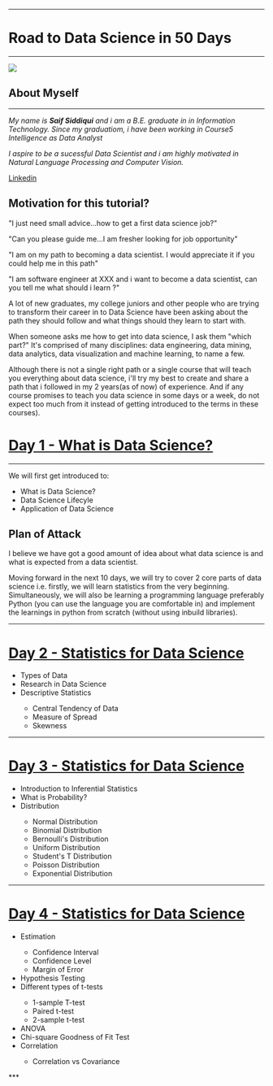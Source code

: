 ***
# Road to Data Science in 50 Days
***
![](https://nearlearn.com/public/images/data-science-python-course-in-bangalore.jpg)

## About Myself
***

*My name is **Saif Siddiqui** and i am a B.E. graduate in in Information Technology. Since my graduatiom, i have been working in Course5 Intelligence as Data Analyst*

*I aspire to be a sucessful Data Scientist and i am highly motivated in Natural Language Processing and Computer Vision.*

<a href='https://www.linkedin.com/in/sidsaif/'> Linkedin </a>

## Motivation for this tutorial?

"I just need small advice...how to get a first data science job?"

"Can you please guide me...I am fresher looking for job opportunity"

"I am on my path to becoming a data scientist. I would appreciate it if you could help me in this path"

"I am software engineer at XXX and i want to become a data scientist, can you tell me what should i learn ?"

A lot of new graduates, my college juniors and other people who are trying to transform their career in to Data Science have been asking about the path they should follow and what things should they learn to start with.

When someone asks me how to get into data science, I ask them "which part?" It's comprised of many disciplines: data engineering, data mining, data analytics, data visualization and machine learning, to name a few.

Although there is not a single right path or a single course that will teach you everything about data science, i'll try my best to create and share a path that i followed in my 2 years(as of now) of experience. And if any course promises to teach you data science in some days or a week, do not expect too much from it instead of getting introduced to the terms in these courses).

# <a href="https://github.com/sidsaif/Road-to-Data-Science-in-50-Days/tree/master/Day%201">Day 1 - What is Data Science? </a>
***

We will first get introduced to:
<ul>
<li> What is Data Science? </li>
<li> Data Science Lifecyle </li>
<li> Application of Data Science </li> </ul>

## Plan of Attack 

I believe we have got a good amount of idea about what data science is and what is expected from a data scientist. 

Moving forward in the next 10 days, we will try to cover 2 core parts of data science i.e. firstly, we will learn statistics from the very beginning. Simultaneously, we will also be learning a programming language preferably Python (you can use the language you are comfortable in) and implement the learnings in python from scratch (without using inbuild libraries).
***

# <a href="https://github.com/sidsaif/Road-to-Data-Science-in-50-Days/tree/master/Day%202">Day 2 - Statistics for Data Science</a>

<ul>
<li> Types of Data </li>
<li> Research in Data Science </li>
<li> Descriptive Statistics </li> 
<ul>
  <li> Central Tendency of Data </li>
  <li> Measure of Spread </li>
  <li> Skewness </li> </ul>
</ul>

***

# <a href="https://github.com/sidsaif/Road-to-Data-Science-in-50-Days/tree/master/Day%203">Day 3 - Statistics for Data Science</a>

<ul>
<li> Introduction to Inferential Statistics </li>
<li> What is Probability? </li>
<li> Distribution </li>
  <ul>
    <li> Normal Distribution </li>
    <li> Binomial Distribution </li>
    <li> Bernoulli's Distribution </li>
    <li> Uniform Distribution </li>
    <li> Student's T Distribution </li>
    <li> Poisson Distribution </li>
    <li> Exponential Distribution </li>
   </ul>
 </ul>
 
***
    
# <a href="https://github.com/sidsaif/Road-to-Data-Science-in-50-Days/tree/master/Day%204">Day 4 - Statistics for Data Science</a>

<ul>
<li> Estimation </li>
  <ul>
    <li> Confidence Interval </li>
    <li> Confidence Level </li>
    <li> Margin of Error </li></ul>
  
<li> Hypothesis Testing </li>
<li> Different types of t-tests </li>
  <ul>
    <li> 1-sample T-test </li>
    <li> Paired t-test </li>
    <li> 2-sample t-test </li></ul>

<li> ANOVA </li>
<li> Chi-square Goodness of Fit Test </li>
<li> Correlation </li>
<ul>
<li> Correlation vs Covariance </li> </ul>
 </ul>
***
